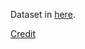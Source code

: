 Dataset in  [here](.\Artificial_Intelligence_for_NLP\Week_13_0928_RNN\assignments\data).

[Credit]( https://www.kaggle.com/thousandvoices/simple-lstm )

